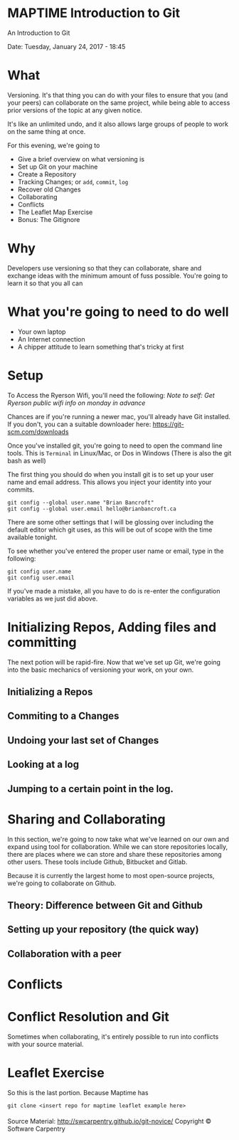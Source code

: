 # MAPTIME Introduction to Git
An Introduction to Git

Date: Tuesday, January 24, 2017 - 18:45

# What
Versioning. It's that thing you can do with your files to ensure that you (and your peers) can collaborate on the same project, while being able to access prior versions of the topic at any given notice. 

It's like an unlimited undo, and it also allows large groups of people to work on the same thing at once. 

For this evening, we're going to 

* Give a brief overview on what versioning is
* Set up Git on your machine
* Create a Repository
* Tracking Changes; or `add`, `commit`, `log`
* Recover old Changes
* Collaborating
* Conflicts
* The Leaflet Map Exercise
* Bonus: The Gitignore


# Why
Developers use versioning so that they can collaborate, share and exchange ideas with the minimum amount of fuss possible. You're going to learn it so that you all can 

# What you're going to need to do well

* Your own laptop
* An Internet connection
* A chipper attitude to learn something that's tricky at first




# Setup

To Access the Ryerson Wifi, you'll need the following: 
_Note to self: Get Ryerson public wifi info on monday in advance_

Chances are if you're running a newer mac, you'll already have Git installed. If you don't, you can a suitable downloader here:
https://git-scm.com/downloads

Once you've installed git, you're going to need to open the command line tools. This is `Terminal` in Linux/Mac, or Dos in Windows (There is also the git bash as well)

The first thing you should do when you install git is to set up your user name and email address. This allows you inject your identity into your commits. 

```
git config --global user.name "Brian Bancroft"
git config --global user.email hello@brianbancroft.ca
```
There are some other settings that I will be glossing over including the default editor which git uses, as this will be out of scope with the time available tonight. 

To see whether you've entered the proper user name or email, type in the following:
```
git config user.name
git config user.email
```
If you've made a mistake, all you have to do is re-enter the configuration variables as we just did above. 

# Initializing Repos, Adding files and committing
The next potion will be rapid-fire. Now that we've set up Git, we're going into the basic mechanics of versioning your work, on your own. 


## Initializing a Repos

## Commiting to a Changes

## Undoing your last set of Changes

## Looking at a log

## Jumping to a certain point in the log. 

# Sharing and Collaborating

In this section, we're going to now take what we've learned on our own and expand using tool for collaboration. While we can store repositories locally, there are places where we can store and share these repositories among other users. These tools include Github, Bitbucket and Gitlab. 

Because it is currently the largest home to most open-source projects, we're going to collaborate on Github. 

## Theory: Difference between Git and Github

## Setting up your repository (the quick way)

## Collaboration with a peer

# Conflicts


# Conflict Resolution and Git

Sometimes when collaborating, it's entirely possible to run into conflicts with your source material. 

# Leaflet Exercise
So this is the last portion. Because Maptime has 

`git clone <insert repo for maptime leaflet example here>`

####
Source Material: 
http://swcarpentry.github.io/git-novice/
Copyright © Software Carpentry 
